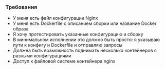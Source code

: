 ### Требования

- У меня есть файл конфигурации Nginx
- У меня есть Dockerfile с описанием сборки или название Docker образа
- Я хочу протестировать указанные конфигурацию и сборку
- В минимальном исполнении это должно быть просто: я указываю пути к конфигу и Dockerfile и отправляю запросы
- Должна быть возможность поднимать несколько контейнеров с разными конфигурациями
- Доступ к файловой системе контейнера nginx
